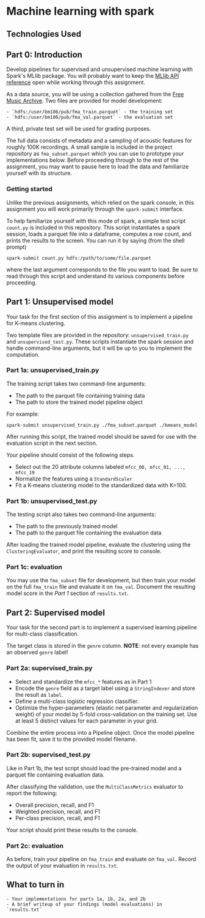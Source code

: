 # Machine learning with spark

## Technologies Used


## Part 0: Introduction

Develop pipelines for supervised and unsupervised machine learning with Spark's MLlib package.
You will probably want to keep the [MLlib API reference](https://spark.apache.org/docs/latest/ml-guide.html) open while working through this assignment.

As a data source, you will be using a collection gathered from the [Free Music Archive](https://freemusicarchive.org).
Two files are provided for model development:

    - `hdfs:/user/bm106/pub/fma_train.parquet` - the training set
    - `hdfs:/user/bm106/pub/fma_val.parquet` - the evaluation set

A third, private test set will be used for grading purposes.

The full data consists of metadata and a sampling of acoustic features for roughly 100K recordings.
A small sample is included in the project repository as `fma_subset.parquet` which you can use to prototype your implementations below.
Before proceeding through to the rest of the assignment, you may want to pause here to load the data and familiarize yourself with its structure.

### Getting started

Unlike the previous assignments, which relied on the spark console, in this assignment you will work primarily through the `spark-submit` interface.

To help familiarize yourself with this mode of spark, a simple test script `count.py` is included in this repository.  This script instantiates a spark session, loads a parquet
file into a dataframe, computes a row count, and prints the results to the screen.
You can run it by saying (from the shell prompt)

```
spark-submit count.py hdfs:/path/to/some/file.parquet
```
where the last argument corresponds to the file you want to load.  Be sure to read through this script and understand its various components before proceeding.


## Part 1: Unsupervised model

Your task for the first section of this assignment is to implement a pipeline for K-means clustering.

Two template files are provided in the repository: `unsupervised_train.py` and `unsupervised_test.py`.  These scripts instantiate the spark session and handle command-line
arguments, but it will be up to you to implement the computation.

### Part 1a: unsupervised_train.py

The training script takes two command-line arguments:

- The path to the parquet file containing training data
- The path to store the trained model pipeline object

For example:
```
spark-submit unsupervised_train.py ./fma_subset.parquet ./kmeans_model
```
After running this script, the trained model should be saved for use with the evaluation script in the next section.


Your pipeline should consist of the following steps.

- Select out the 20 attribute columns labeled `mfcc_00, mfcc_01, ..., mfcc_19`
- Normalize the features using a `StandardScaler`
- Fit a K-means clustering model to the standardized data with K=100.


### Part 1b: unsupervised_test.py

The testing script also takes two command-line arguments:

- The path to the previously trained model
- The path to the parquet file containing the evaluation data

After loading the trained model pipeline, evaluate the clustering using the `ClusteringEvaluator`, and print the resulting score to console.


### Part 1c: evaluation

You may use the `fma_subset` file for development, but then train your model on the
full `fma_train` file and evaluate it on `fma_val`.  Document the resulting model
score in the *Part 1* section of `results.txt`.


## Part 2: Supervised model

Your task for the second part is to implement a supervised learning pipeline for
multi-class classification.

The target class is stored in the `genre` column.  **NOTE**: not every example has
an observed `genre` label!

### Part 2a: supervised_train.py

- Select and standardize the `mfcc_*` features as in Part 1
- Encode the `genre` field as a target label using a `StringIndexer` and store the
  result as `label`.
- Define a multi-class logistic regression classifier.
- Optimize the hyper-parameters (elastic net parameter and regularization weight) of your model by 5-fold cross-validation on the training set.  Use at least 5 distinct values for each parameter in your grid.

Combine the entire process into a Pipeline object.
Once the model pipeline has been fit, save it to the provided model filename.


### Part 2b: supervised_test.py

Like in Part 1b, the test script should load the pre-trained model and a parquet
file containing evaluation data.

After classifying the validation, use the `MultiClassMetrics` evaluator to report
the following:

- Overall precision, recall, and F1
- Weighted precision, recall, and F1
- Per-class precision, recall, and F1

Your script should print these results to the console.

### Part 2c: evaluation

As before, train your pipeline on `fma_train` and evaluate on `fma_val`.  Record the
output of your evaluation in `results.txt`.


## What to turn in

    - Your implementations for parts 1a, 1b, 2a, and 2b
    - A brief writeup of your findings (model evaluations) in `results.txt`
